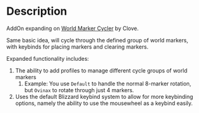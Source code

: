# Description

AddOn expanding on [World Marker Cycler](https://wago.io/koguSJAuR) by Clove.

Same basic idea, will cycle through the defined group of world markers, with keybinds for placing markers and clearing markers.

Expanded functionality includes:

1. The ability to add profiles to manage different cycle groups of world markers
   1. Example: You use `Default` to handle the normal 8-marker rotation, but `Ovinax` to rotate through just 4 markers.
1. Uses the default Blizzard keybind system to allow for more keybinding options, namely the ability to use the mousewheel as a keybind easily.
